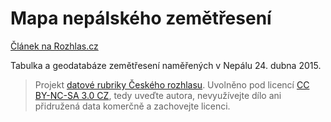 # Mapa nepálského zemětřesení

[Článek na Rozhlas.cz](http://www.rozhlas.cz/zpravy/asieaustralie/_zprava/ceske-urady-nemaji-kontakt-s-34-ceskymi-obcany-kteri-byli-v-dobe-zemetreseni-v-nepalu--1482922)

Tabulka a geodatabáze zemětřesení naměřených v Nepálu 24. dubna 2015.

> Projekt [datové rubriky Českého rozhlasu](http://www.rozhlas.cz/zpravy/data/). Uvolněno pod licencí [CC BY-NC-SA 3.0 CZ](http://creativecommons.org/licenses/by-nc-sa/3.0/cz/), tedy uveďte autora, nevyužívejte dílo ani přidružená data komerčně a zachovejte licenci.
